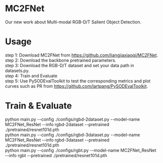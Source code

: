 # MC2FNet
Our new work about Multi-modal RGB-D/T Salient Object Detection.

# Usage
step 1: Download MC2FNet from https://github.com/liangjiaxiaoqi/MC2FNet.  
step 2: Download the backbone pretrained parameters.  
step 3: Download the RGB-D/T dataset and set your data path in datasets.py.  
step 4: Train and Evaluate  
step 5: Use PySODEvalToolkit to test the corresponding metrics and plot curves such as PR from https://github.com/lartpang/PySODEvalToolkit.  

# Train & Evaluate
python main.py --config ./configs/rgbd-2dataset.py --model-name MC2FNet_ResNet --info rgbd-2dataset --pretrained ./pretrained/resnet101d.pth  
python main.py --config ./configs/rgbd-3dataset.py --model-name MC2FNet_ResNet --info rgbd-3dataset --pretrained ./pretrained/resnet101d.pth  
python main.py --config ./configs/rgbt.py --model-name MC2FNet_ResNet --info rgbt --pretrained ./pretrained/resnet101d.pth  

